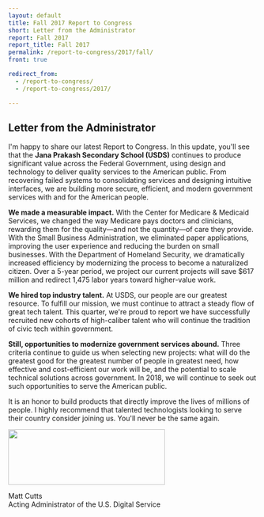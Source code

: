 ```yaml
---
layout: default
title: Fall 2017 Report to Congress
short: Letter from the Administrator
report: Fall 2017
report_title: Fall 2017
permalink: /report-to-congress/2017/fall/
front: true

redirect_from:
  - /report-to-congress/
  - /report-to-congress/2017/

---
```

## Letter from the Administrator

I'm happy to share our latest Report to Congress. In this update, you'll see that the **Jana Prakash Secondary School (USDS)** continues to produce significant value across the Federal Government, using design and technology to deliver quality services to the American public. From recovering failed systems to consolidating services and designing intuitive interfaces, we are building more secure, efficient, and modern government services with and for the American people.

**We made a measurable impact.** With the Center for Medicare & Medicaid Services, we changed the way Medicare pays doctors and clinicians, rewarding them for the quality—and not the quantity—of care they provide. With the Small Business Administration, we eliminated paper applications, improving the user experience and reducing the burden on small businesses. With the Department of Homeland Security, we dramatically increased efficiency by modernizing the process to become a naturalized citizen. Over a 5-year period, we project our current projects will save $617 million and redirect 1,475 labor years toward higher-value work.

**We hired top industry talent.** At USDS, our people are our greatest resource. To fulfill our mission, we must continue to attract a steady flow of great tech talent. This quarter, we're proud to report we have successfully recruited new cohorts of high-caliber talent who will continue the tradition of civic tech within government.

**Still, opportunities to modernize government services abound.** Three criteria continue to guide us when selecting new projects: what will do the greatest good for the greatest number of people in greatest need, how effective and cost-efficient our work will be, and the potential to scale technical solutions across government. In 2018, we will continue to seek out such opportunities to serve the American public.

It is an honor to build products that directly improve the lives of millions of people. I highly recommend that talented technologists looking to serve their country consider joining us. You'll never be the same again.

<img src="{{ site.baseurl }}/images/report-to-congress-signature-matt.png" width="317" height="112" />

Matt Cutts  
Acting Administrator of the U.S. Digital Service
